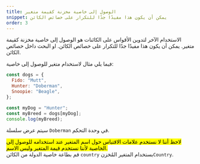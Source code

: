 ```yaml
---
title: الوصول إلى خاصية مخزنة كقيمة متغير
snippet: يمكن أن يكون هذا مفيدًا جدًا للتكرار على خصائص الكائن
order: 3
---
```


الاستخدام الآخر لتدوين الأقواس على الكائنات هو الوصول إلى خاصية مخزنة كقيمة
متغير. يمكن أن يكون هذا مفيدًا جدًا للتكرار على خصائص الكائن. او البحث داخل خصائص
الكائن.

فيما يلي مثال لاستخدام متغير للوصول إلى خاصية:

```js
const dogs = {
  Fido: "Mutt",
  Hunter: "Doberman",
  Snoopie: "Beagle",
};

const myDog = "Hunter";
const myBreed = dogs[myDog];
console.log(myBreed);
```

سيتم عرض سلسلة `Doberman` في وحدة التحكم.

<mark>
لاحظ أننا لا نستخدم علامات الاقتباس حول اسم المتغير عند استخدامه للوصول إلى الخاصية لأننا نستخدم قيمة المتغير وليس الاسم.
</mark>

<div class="quiz">
قم بطاعة  خاصية الدولة من الكائن <code>country</code>  بستخدام المتغير المُخزن<code>Country</code>.
</div>
